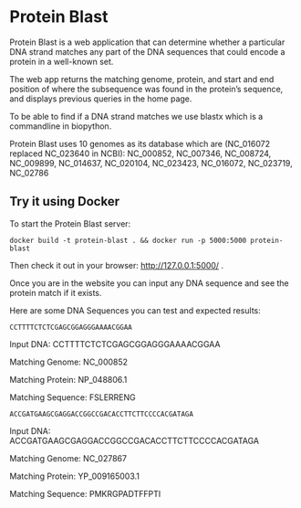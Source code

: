 Protein Blast
====

Protein Blast is a web application that can determine whether a particular DNA strand
matches any part of the DNA sequences that could encode a protein in a well-known set.

The web app returns the matching genome, protein, and start and end position of where
the subsequence was found in the protein’s sequence, and displays previous queries in 
the home page.

To be able to find if a DNA strand matches we use blastx which is a commandline in
biopython.

Protein Blast uses 10 genomes as its database which are (NC_016072 replaced NC_023640 in NCBI):
NC_000852, NC_007346, NC_008724, NC_009899, NC_014637, NC_020104, NC_023423, NC_016072, NC_023719, NC_02786

Try it using Docker
-------------------

To start the Protein Blast server:

    docker build -t protein-blast . && docker run -p 5000:5000 protein-blast

Then check it out in your browser: http://127.0.0.1:5000/ .

Once you are in the website you can input any DNA sequence and see the protein
match if it exists.

Here are some DNA Sequences you can test and expected results:

    CCTTTTCTCTCGAGCGGAGGGAAAACGGAA
    
Input DNA: CCTTTTCTCTCGAGCGGAGGGAAAACGGAA

Matching Genome: NC_000852

Matching Protein: NP_048806.1

Matching Sequence: FSLERRENG


    ACCGATGAAGCGAGGACCGGCCGACACCTTCTTCCCCACGATAGA
Input DNA: ACCGATGAAGCGAGGACCGGCCGACACCTTCTTCCCCACGATAGA

Matching Genome: NC_027867

Matching Protein: YP_009165003.1

Matching Sequence: PMKRGPADTFFPTI
